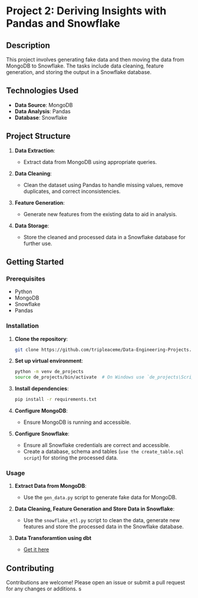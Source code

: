 # Project 2: Deriving Insights with Pandas and Snowflake

## Description

This project involves generating fake data and then moving the data from MongoDB to Snowflake. The tasks include data cleaning, feature generation, and storing the output in a Snowflake database.

## Technologies Used

- **Data Source**: MongoDB
- **Data Analysis**: Pandas
- **Database**: Snowflake

## Project Structure

1. **Data Extraction**:
    - Extract data from MongoDB using appropriate queries.
  
2. **Data Cleaning**:
    - Clean the dataset using Pandas to handle missing values, remove duplicates, and correct inconsistencies.

3. **Feature Generation**:
    - Generate new features from the existing data to aid in analysis.

4. **Data Storage**:
    - Store the cleaned and processed data in a Snowflake database for further use.

## Getting Started

### Prerequisites

- Python
- MongoDB
- Snowflake
- Pandas

### Installation

1. **Clone the repository**:

    ```sh
    git clone https://github.com/tripleaceme/Data-Engineering-Projects.git Mongo_Snowflake
    ```

2. **Set up virtual environment**:

    ```sh
    python -m venv de_projects
    source de_projects/bin/activate  # On Windows use `de_projects\Scripts\activate`
    ```

3. **Install dependencies**:

    ```sh
    pip install -r requirements.txt
    ```

4. **Configure MongoDB**:
    - Ensure MongoDB is running and accessible.

5. **Configure Snowflake**:
    - Ensure all Snowflake credentials are correct and accessible.
    - Create a database, schema and tables (`use the create_table.sql script`) for storing the processed data.

### Usage

1. **Extract Data from MongoDB**:
    - Use the `gen_data.py` script to generate fake data for MongoDB.

2. **Data Cleaning, Feature Generation and Store Data in Snowflake**:
    - Use the `snowflake_etl.py` script to clean the data, generate new features and store the processed data in the Snowflake database.

3. **Data Transforamtion using dbt**
    - [Get it here](https://github.com/tripleaceme/Data-Engineering-Projects/tree/main/Mongo_Snowflake)

## Contributing

Contributions are welcome! Please open an issue or submit a pull request for any changes or additions. s
